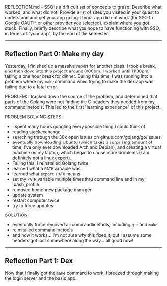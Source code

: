 REFLECTION.md - SSO is a difficult set of concepts to grasp. Describe what 
worked, and what did not. Provide a list of sites you visited in your quest to 
understand and get your app going. If your app did not work (for SSO to Google 
OAUTH or other provider you selected), explain where you got stuck. Finally, 
briefly describe what you hope to have functioning with SSO, in terms of "your 
app", by the end of the semester.

--------------------------------------------------------------------------------
## Reflection Part 0: Make my day
Yesterday, I finished up a massive report for another class. I took a break, and 
then dove into this project around 3:00pm. I worked until 11:30pm, taking a one 
hour break for dinner. During this time, I was running into a problem where my 
`make` command when trying to make the dex app was failing due to a fatal error.

PROBLEM: I tracked down the source of the problem, and determined that parts of the
Golang were not finding the C headers they needed from my commandlinetools. This
led to the first "learning experience" of this project. 

PROBLEM SOLVING STEPS:
- I spent many hours googling every possible thing I could think of
- reading stackexchange
- searching through the 30k open issues on github.com/golang/go/issues
- eventually downloading Ubuntu (which takes a surprising amount of time, I've 
only ever downloaded Arch and Debian), and creating a virtual machine on my 
laptop, which began to cause more problems (I am definitely not a linux expert). 
- Failing this, I reinstalled Golang twice, 
- learned what a `PATH` variable was
- learned what `export PATH` means
- set my `PATH` variable multiple times thru command line and in my .bash_profile
- removed homebrew package manager
- update system
- restart computer twice
- try to force updates

SOLUTION:
- eventually force removed all commandlinetools, including `git` and `make`
- reinstalled commandlinetools
- and now it works... I'm not sure why this fixed it, but I assume some headers
  got lost somewhere along the way... all good now!
  
--------------------------------------------------------------------------------
## Reflection Part 1: Dex
Now that I finally got the `make` command to work, I breezed through making the 
login server and the basic app.




